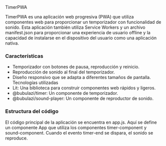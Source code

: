 TimerPWA

TimerPWA es una aplicación web progresiva (PWA) que utiliza componentes web para proporcionar un temporizador con funcionalidad de sonido. Esta aplicación también utiliza Service Workers y un archivo manifest.json para proporcionar una experiencia de usuario offline y la capacidad de instalarse en el dispositivo del usuario como una aplicación nativa.

### Características
- Temporizador con botones de pausa, reproducción y reinicio.
- Reproducción de sonido al final del temporizador.
- Diseño responsivo que se adapta a diferentes tamaños de pantalla.
Tecnologías utilizadas
- Lit: Una biblioteca para construir componentes web rápidos y ligeros.
- @bubulazi/timer: Un componente de temporizador.
- @bubulazi/sound-player: Un componente de reproductor de sonido.
 ### Estructura del código
El código principal de la aplicación se encuentra en app.js. Aquí se define un componente App que utiliza los componentes timer-component y sound-component. Cuando el evento timer-end se dispara, el sonido se reproduce.



